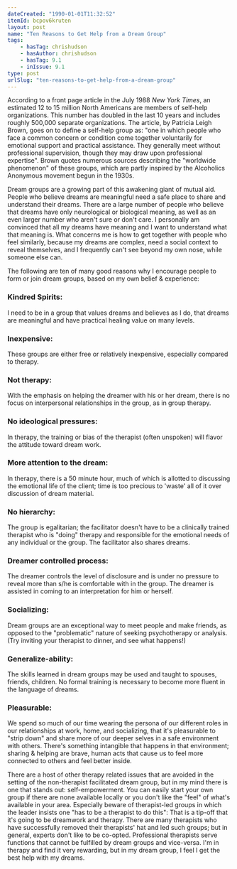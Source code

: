```yaml
---
dateCreated: "1990-01-01T11:32:52"
itemId: bcpov6kruten
layout: post
name: "Ten Reasons to Get Help from a Dream Group"
tags:
    - hasTag: chrishudson
    - hasAuthor: chrishudson
    - hasTag: 9.1
    - inIssue: 9.1
type: post
urlSlug: "ten-reasons-to-get-help-from-a-dream-group"
---
```


According to a front page article in the July 1988 _New York Times_, an estimated 12 to 15 million North Americans are members of self-help organizations. This number has doubled in the last 10 years and includes roughly 500,000 separate organizations. The article, by Patricia Leigh Brown, goes on to define a self-help group as: "one in which people who face a common concern or condition come together voluntarily for emotional support and practical assistance. They generally meet without professional supervision, though they may draw upon professional expertise". Brown quotes numerous sources describing the "worldwide phenomenon" of these groups, which are partly inspired by the Alcoholics Anonymous movement begun in the 1930s.

Dream groups are a growing part of this awakening giant of mutual aid. People who believe dreams are meaningful need a safe place to share and understand their dreams. There are a large number of people who believe that dreams have only neurological or biological meaning, as well as an even larger number who aren't sure or don't care. I personally am convinced that all my dreams have meaning and I want to understand what that meaning is. What concerns me is how to get together with people who feel similarly, because my dreams are complex, need a social context to reveal themselves, and I frequently can't see beyond my own nose, while someone else can.

The following are ten of many good reasons why I encourage people to form or join dream groups, based on my own belief & experience:

### Kindred Spirits:

I need to be in a group that values dreams and believes as I do, that dreams are meaningful and have practical healing value on many levels.

### Inexpensive:

These groups are either free or relatively inexpensive, especially compared to therapy.

### Not therapy:

With the emphasis on helping the dreamer with his or her dream, there is no focus on interpersonal relationships in the group, as in group therapy.

### No ideological pressures:

In therapy, the training or bias of the therapist (often unspoken) will flavor the attitude toward dream work.

### More attention to the dream:

In therapy, there is a 50 minute hour, much of which is allotted to discussing the emotional life of the client; time is too precious to 'waste' all of it over discussion of dream material.

### No hierarchy:

The group is egalitarian; the facilitator doesn't have to be a clinically trained therapist who is "doing" therapy and responsible for the emotional needs of any individual or the group. The facilitator also shares dreams.

### Dreamer controlled process:

The dreamer controls the level of disclosure and is under no pressure to reveal more than s/he is comfortable with in the group. The dreamer is assisted in coming to an interpretation for him or herself.

### Socializing:

Dream groups are an exceptional way to meet people and make friends, as opposed to the "problematic" nature of seeking psychotherapy or analysis. (Try inviting your therapist to dinner, and see what happens!)

### Generalize-ability:

The skills learned in dream groups may be used and taught to spouses, friends, children. No formal training is necessary to become more fluent in the language of dreams.

### Pleasurable:

We spend so much of our time wearing the persona of our different roles in our relationships at work, home, and socializing, that it's pleasurable to "strip down" and share more of our deeper selves in a safe environment with others. There's something intangible that happens in that environment; sharing & helping are brave, human acts that cause us to feel more connected to others and feel better inside.

There are a host of other therapy related issues that are avoided in the setting of the non-therapist facilitated dream group, but in my mind there is one that stands out: self-empowerment. You can easily start your own group if there are none available locally or you don't like the "feel" of what's available in your area. Especially beware of therapist-led groups in which the leader insists one "has to be a therapist to do this": That is a tip-off that it's going to be dreamwork and therapy. There are many therapists who have successfully removed their therapists' hat and led such groups; but in general, experts don't like to be co-opted. Professional therapists serve functions that cannot be fulfilled by dream groups and vice-versa. I'm in therapy and find it very rewarding, but in my dream group, I feel I get the best help with my dreams.
